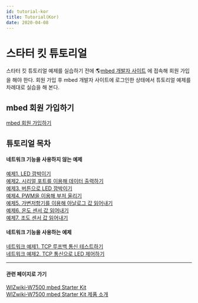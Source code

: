 ```yaml
---
id: tutorial-kor
title: Tutorial(Kor)
date: 2020-04-08
---
```



# 스타터 킷 튜토리얼

스타터 킷 튜토리얼 예제를 실습하기 전에 🌎[mbed 개발자 사이트](https://developer.mbed.org/) 에 접속해
회원 가입을 해야 한다. 회원 가입 후 mbed 개발자 사이트에 로그인한 상태에서 튜토리얼 예제를 차례대로 실습을 해 본다.

## mbed 회원 가입하기

[mbed 회원 가입하기](./Sign-up-at-ARM-mbed-Kor.md)  

## 튜토리얼 목차

#### 네트워크 기능을 사용하지 않는 예제

[예제1. LED 깜박이기](./Exercise-1.LED-Kor.md)  
[예제2. 시리얼 포트를 이용해 데이터 출력하기](./Exercise-2.Serial-port-Kor.md)  
[예제3. 버튼으로 LED 깜박이기](./Exercise-3.Switch-Kor.md)  
[예제4. PWM을 이용해 부저 울리기](./Exercise-4.PWM-Kor.md)  
[예제5. 가변저항기를 이용해 아날로그 값 읽어내기](./Exercise-5.Variable-resistor-Kor.md)  
[예제6. 온도 센서 값 읽어내기](./Exercise-6.Temperature-sensor-Kor.md)  
[예제7. 조도 센서 값 읽어내기](./Exercise-7.Photoresistor-Kor.md)  


#### 네트워크 기능을 사용하는 예제

[네트워크 예제1. TCP 루프백 통신 테스트하기](./Network-Exercise-1.TCP-loopback-Kor.md)  
[네트워크 예제2. TCP 통신으로 LED 제어하기](./Network-Exercise-2.LED-with-TCP-Kor.md)  

-----


#### 관련 페이지로 가기

[WIZwiki-W7500 mbed Starter Kit](./WIZwiki-W7500-Mbed-Starter-Kit.md)  
[WIZwiki-W7500 mbed Starter Kit 제품 소개](./Product-Information-Kor.md)
